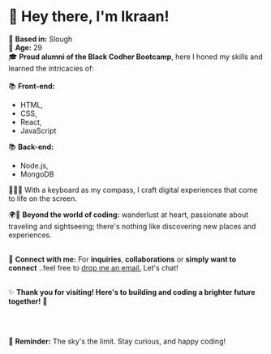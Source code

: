  # 👋 Hey there, I'm Ikraan! <br>
📍 **Based in:** Slough <br>
🎂 **Age:** 29 <br>
🎓 **Proud alumni of the Black Codher Bootcamp**, here I honed my skills and learned the intricacies of: <br> 
<br>
 📚 **Front-end:**
- HTML, <br>
- CSS, <br>
- React, <br>
-  JavaScript <br>

 📚 **Back-end:** 
- Node.js, 
- MongoDB <br>

👩🏽‍💻 With a keyboard as my compass, I craft digital experiences that come to life on the screen. <br>

🌍🛫 **Beyond the world of coding:** wanderlust at heart, passionate about traveling and sightseeing; there's nothing like discovering new places and experiences. <br>
<br>

📩 **Connect with me:** For **inquiries**, **collaborations** or **simply want to connect** ..feel free to [drop me an email.](mailto:Ikraan-Ahmed@outlook.com) Let's chat! <br>
<br>

✨ **Thank you for visiting! Here's to building and coding a brighter future together!** 🌟

<br>
<br> 

  🌠 **Reminder:** The sky's the limit. Stay curious, and happy coding!
